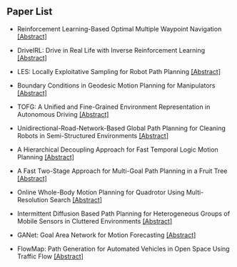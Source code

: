 ## Paper List

- Reinforcement Learning-Based Optimal Multiple Waypoint Navigation
[[Abstract]](https://events.infovaya.com/presentation?id=90863)

- DriveIRL: Drive in Real Life with Inverse Reinforcement Learning
[[Abstract]](https://events.infovaya.com/presentation?id=90866)

- LES: Locally Exploitative Sampling for Robot Path Planning
[[Abstract]](https://events.infovaya.com/presentation?id=90869)

- Boundary Conditions in Geodesic Motion Planning for Manipulators
[[Abstract]](https://events.infovaya.com/presentation?id=90872)

- TOFG: A Unified and Fine-Grained Environment Representation in Autonomous Driving
[[Abstract]](https://events.infovaya.com/presentation?id=90875)

- Unidirectional-Road-Network-Based Global Path Planning for Cleaning Robots in Semi-Structured Environments
[[Abstract]](https://events.infovaya.com/presentation?id=90878)

- A Hierarchical Decoupling Approach for Fast Temporal Logic Motion Planning
[[Abstract]](https://events.infovaya.com/presentation?id=90881)

- A Fast Two-Stage Approach for Multi-Goal Path Planning in a Fruit Tree
[[Abstract]](https://events.infovaya.com/presentation?id=90884)

- Online Whole-Body Motion Planning for Quadrotor Using Multi-Resolution Search
[[Abstract]](https://events.infovaya.com/presentation?id=90887)

- Intermittent Diffusion Based Path Planning for Heterogeneous Groups of Mobile Sensors in Cluttered Environments
[[Abstract]](https://events.infovaya.com/presentation?id=90890)

- GANet: Goal Area Network for Motion Forecasting
[[Abstract]](https://events.infovaya.com/presentation?id=90893)

- FlowMap: Path Generation for Automated Vehicles in Open Space Using Traffic Flow
[[Abstract]](https://events.infovaya.com/presentation?id=90896)

